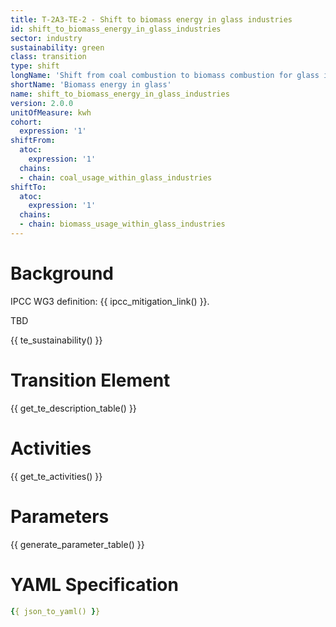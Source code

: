 ```yaml
---
title: T-2A3-TE-2 - Shift to biomass energy in glass industries
id: shift_to_biomass_energy_in_glass_industries
sector: industry
sustainability: green
class: transition
type: shift
longName: 'Shift from coal combustion to biomass combustion for glass industries energy use'
shortName: 'Biomass energy in glass'
name: shift_to_biomass_energy_in_glass_industries                
version: 2.0.0
unitOfMeasure: kwh
cohort:
  expression: '1'
shiftFrom:
  atoc:
    expression: '1'
  chains:
  - chain: coal_usage_within_glass_industries
shiftTo:
  atoc:
    expression: '1'
  chains:
  - chain: biomass_usage_within_glass_industries
---
```


# Background

IPCC WG3 definition: {{ ipcc_mitigation_link() }}.

TBD




{{ te_sustainability() }}

# Transition Element

{{ get_te_description_table() }}




# Activities

{{ get_te_activities() }}


# Parameters

{{ generate_parameter_table() }}


# YAML Specification

```yaml
{{ json_to_yaml() }}
```
